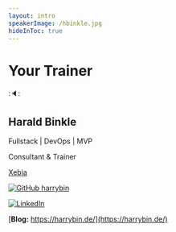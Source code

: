```yaml
---
layout: intro
speakerImage: /hbinkle.jpg
hideInToc: true
---
```



# Your Trainer

::speaker::
<div class="grid grid-cols-2 gap-8">

<div class="mt-4">

## Harald Binkle

Fullstack | DevOps | MVP

Consultant & Trainer

[Xebia](https://xebia.com/)
</div>

<div class="grid grid-cols-2 gap-8">
<div>

[![GitHub](/icon-xebia-github.svg) harrybin](https://github.com/harrybin) 
</div>

<div>

 [![LinkedIn](/LinkedIn_icon.svg)](https://www.linkedin.com/in/harald-binkle)
</div>

[**Blog:** https://harrybin.de/](https://harrybin.de/)
</div>

</div>
